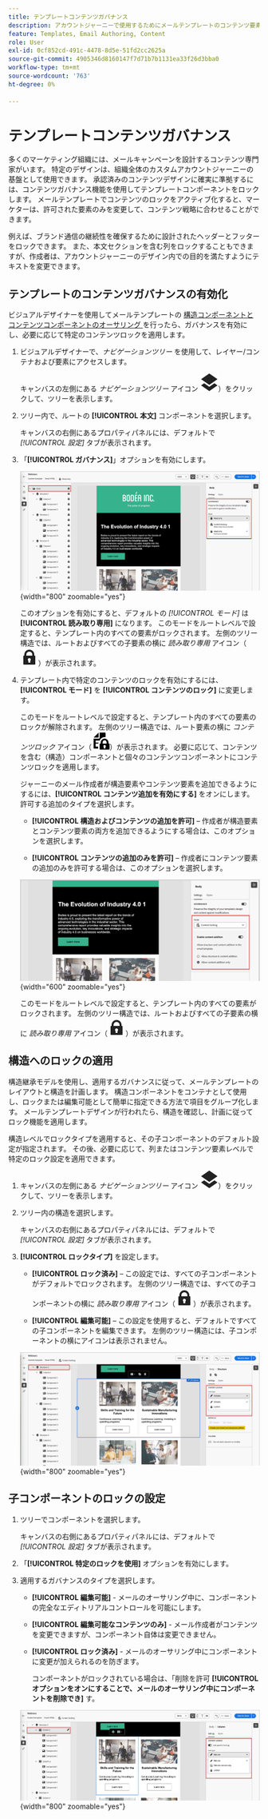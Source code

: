 ```yaml
---
title: テンプレートコンテンツガバナンス
description: アカウントジャーニーで使用するためにメールテンプレートのコンテンツ要素をどのように変更できるかを制御できるように、コンテンツ要素をロックする方法を説明します。
feature: Templates, Email Authoring, Content
role: User
exl-id: 0cf852cd-491c-4478-8d5e-51fd2cc2625a
source-git-commit: 4905346d8160147f7d71b7b1131ea33f26d3bba0
workflow-type: tm+mt
source-wordcount: '763'
ht-degree: 0%

---
```


# テンプレートコンテンツガバナンス

多くのマーケティング組織には、メールキャンペーンを設計するコンテンツ専門家がいます。 特定のデザインは、組織全体のカスタムアカウントジャーニーの基盤として使用できます。 承認済みのコンテンツデザインに確実に準拠するには、コンテンツガバナンス機能を使用してテンプレートコンポーネントをロックします。 メールテンプレートでコンテンツのロックをアクティブ化すると、マーケターは、許可された要素のみを変更して、コンテンツ戦略に合わせることができます。

例えば、ブランド通信の継続性を確保するために設計されたヘッダーとフッターをロックできます。 また、本文セクションを含む列をロックすることもできますが、作成者は、アカウントジャーニーのデザイン内での目的を満たすようにテキストを変更できます。

## テンプレートのコンテンツガバナンスの有効化

ビジュアルデザイナーを使用してメールテンプレートの [ 構造コンポーネントとコンテンツコンポーネントのオーサリング ](./email-template-authoring.md) を行ったら、ガバナンスを有効にし、必要に応じて特定のコンテンツロックを適用します。

1. ビジュアルデザイナーで、_ナビゲーションツリー_ を使用して、レイヤー/コンテナおよび要素にアクセスします。

   キャンバスの左側にある _ナビゲーションツリー_ アイコン ![ リンクアイコン ](../assets/do-not-localize/icon-navigation-tree.svg)）をクリックして、ツリーを表示します。

1. ツリー内で、ルートの **[!UICONTROL 本文]** コンポーネントを選択します。

   キャンバスの右側にあるプロパティパネルには、デフォルトで _[!UICONTROL 設定]_ タブが表示されます。

1. 「**[!UICONTROL ガバナンス]**」オプションを有効にします。

   ![ メールテンプレートのガバナンスの有効化 ](./assets/governance-template-enable.png){width="800" zoomable="yes"}

   このオプションを有効にすると、デフォルトの _[!UICONTROL モード]_ は **[!UICONTROL 読み取り専用]** になります。 このモードをルートレベルで設定すると、テンプレート内のすべての要素がロックされます。 左側のツリー構造では、ルートおよびすべての子要素の横に _読み取り専用_ アイコン（![ 読み取り専用アイコン ](../assets/do-not-localize/icon-tree-lock.svg)）が表示されます。

1. テンプレート内で特定のコンテンツのロックを有効にするには、**[!UICONTROL モード]** を **[!UICONTROL コンテンツのロック]** に変更します。

   このモードをルートレベルで設定すると、テンプレート内のすべての要素のロックが解除されます。 左側のツリー構造では、ルート要素の横に _コンテンツロック_ アイコン（![ コンテンツロックアイコン ](../assets/do-not-localize/icon-tree-content-lock.svg)）が表示されます。 必要に応じて、コンテンツを含む（構造）コンポーネントと個々のコンテンツコンポーネントにコンテンツロックを適用します。

   ジャーニーのメール作成者が構造要素やコンテンツ要素を追加できるようにするには、**[!UICONTROL コンテンツ追加を有効にする]** をオンにします。 許可する追加のタイプを選択します。

   * **[!UICONTROL 構造およびコンテンツの追加を許可]** – 作成者が構造要素とコンテンツ要素の両方を追加できるようにする場合は、このオプションを選択します。

   * **[!UICONTROL コンテンツの追加のみを許可]** – 作成者にコンテンツ要素の追加のみを許可する場合は、このオプションを選択します。

   ![ コンテンツの追加を有効にする ](./assets/governance-template-content-additions.png){width="600" zoomable="yes"}

   このモードをルートレベルで設定すると、テンプレート内のすべての要素がロックされます。 左側のツリー構造では、ルートおよびすべての子要素の横に _読み取り専用_ アイコン（![ 読み取り専用アイコン ](../assets/do-not-localize/icon-tree-lock.svg)）が表示されます。
<!-- 

   
- ![Link icon](../assets/do-not-localize/icon-navigation-tree.svg)
- ![Read only icon](../assets/do-not-localize/icon-tree-lock.svg)
- ![Content edit icon](../assets/do-not-localize/icon-tree-content-lock.svg)
- ![Content edit icon](../assets/do-not-localize/icon-tree-edit-text.svg)
- ![Edit element](../assets/do-not-localize/icon-edit.svg) -->

## 構造へのロックの適用

構造継承モデルを使用し、適用するガバナンスに従って、メールテンプレートのレイアウトと構造を計画します。 構造コンポーネントをコンテナとして使用し、ロックまたは編集可能として簡単に指定できる方法で項目をグループ化します。 メールテンプレートデザインが行われたら、構造を確認し、計画に従ってロック機能を適用します。

構造レベルでロックタイプを適用すると、その子コンポーネントのデフォルト設定が指定されます。 その後、必要に応じて、列またはコンテンツ要素レベルで特定のロック設定を適用できます。

1. キャンバスの左側にある _ナビゲーションツリー_ アイコン ![ リンクアイコン ](../assets/do-not-localize/icon-navigation-tree.svg)）をクリックして、ツリーを表示します。

1. ツリー内の構造を選択します。

   キャンバスの右側にあるプロパティパネルには、デフォルトで _[!UICONTROL 設定]_ タブが表示されます。

1. **[!UICONTROL ロックタイプ]** を設定します。

   * **[!UICONTROL ロック済み]** – この設定では、すべての子コンポーネントがデフォルトでロックされます。 左側のツリー構造では、すべての子コンポーネントの横に _読み取り専用_ アイコン（![ 読み取り専用アイコン ](../assets/do-not-localize/icon-tree-lock.svg)）が表示されます。

   * **[!UICONTROL 編集可能]** – この設定を使用すると、デフォルトですべての子コンポーネントを編集できます。 左側のツリー構造には、子コンポーネントの横にアイコンは表示されません。

   ![ 構造コンポーネントにコンテンツロックを適用する ](./assets/governance-template-structure-locking.png){width="800" zoomable="yes"}

## 子コンポーネントのロックの設定

1. ツリーでコンポーネントを選択します。

   キャンバスの右側にあるプロパティパネルには、デフォルトで _[!UICONTROL 設定]_ タブが表示されます。

1. 「**[!UICONTROL 特定のロックを使用]** オプションを有効にします。

1. 適用するガバナンスのタイプを選択します。

   * **[!UICONTROL 編集可能]** - メールのオーサリング中に、コンポーネントの完全なエディトリアルコントロールを可能にします。
   * **[!UICONTROL 編集可能なコンテンツのみ]** - メール作成者がコンテンツを変更できますが、コンポーネント自体は変更できません。
   * **[!UICONTROL ロック済み]** - メールのオーサリング中にコンポーネントに変更が加えられるのを防ぎます。

     コンポーネントがロックされている場合は、「削除を許可 **[!UICONTROL オプションをオンにすることで、メールのオーサリング中にコンポーネントを削除でき]** す。

   ![ 子コンポーネントへのコンテンツロックの適用 ](./assets/governance-template-component-locking.png){width="800" zoomable="yes"}
